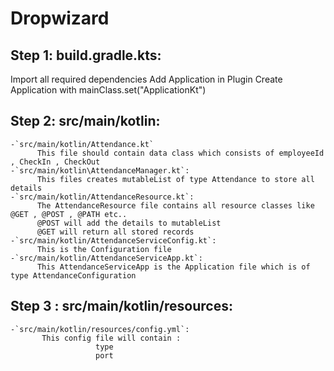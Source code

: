 # Dropwizard


## Step 1: build.gradle.kts:
  Import all required dependencies
  Add Application in Plugin
  Create Application with mainClass.set("ApplicationKt")


## Step 2: src/main/kotlin:
    -`src/main/kotlin/Attendance.kt`
          This file should contain data class which consists of employeeId , CheckIn , CheckOut
    -`src/main/kotlin\AttendanceManager.kt`:
          This files creates mutableList of type Attendance to store all details
    -`src/main/kotlin/AttendanceResource.kt`:
          The AttendanceResource file contains all resource classes like @GET , @POST , @PATH etc..
          @POST will add the details to mutableList
          @GET will return all stored records
    -`src/main/kotlin/AttendanceServiceConfig.kt`:
          This is the Configuration file
    -`src/main/kotlin/AttendanceServiceApp.kt`:
          This AttendanceServiceApp is the Application file which is of type AttendanceConfiguration

## Step 3 : src/main/kotlin/resources:
    -`src/main/kotlin/resources/config.yml`:
           This config file will contain :
                       type 
                       port

